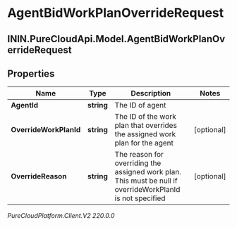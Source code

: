 # AgentBidWorkPlanOverrideRequest

## ININ.PureCloudApi.Model.AgentBidWorkPlanOverrideRequest

## Properties

|Name | Type | Description | Notes|
|------------ | ------------- | ------------- | -------------|
| **AgentId** | **string** | The ID of agent | |
| **OverrideWorkPlanId** | **string** | The ID of the work plan that overrides the assigned work plan for the agent | [optional] |
| **OverrideReason** | **string** | The reason for overriding the assigned work plan. This must be null if overrideWorkPlanId is not specified | [optional] |



_PureCloudPlatform.Client.V2 220.0.0_
